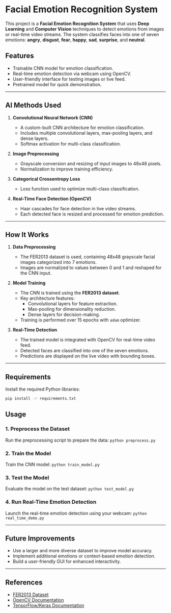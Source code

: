 # Facial Emotion Recognition System

This project is a **Facial Emotion Recognition System** that uses **Deep Learning** and **Computer Vision** techniques to detect emotions from images or real-time video streams. The system classifies faces into one of seven emotions: **angry**, **disgust**, **fear**, **happy**, **sad**, **surprise**, and **neutral**.

## Features
- Trainable CNN model for emotion classification.
- Real-time emotion detection via webcam using OpenCV.
- User-friendly interface for testing images or live feed.
- Pretrained model for quick demonstration.

---

## AI Methods Used

1. **Convolutional Neural Network (CNN)**  
   - A custom-built CNN architecture for emotion classification.
   - Includes multiple convolutional layers, max-pooling layers, and dense layers.
   - Softmax activation for multi-class classification.

2. **Image Preprocessing**  
   - Grayscale conversion and resizing of input images to 48x48 pixels.
   - Normalization to improve training efficiency.

3. **Categorical Crossentropy Loss**  
   - Loss function used to optimize multi-class classification.

4. **Real-Time Face Detection (OpenCV)**  
   - Haar cascades for face detection in live video streams.
   - Each detected face is resized and processed for emotion prediction.

---

## How It Works

1. **Data Preprocessing**
   - The FER2013 dataset is used, containing 48x48 grayscale facial images categorized into 7 emotions.
   - Images are normalized to values between 0 and 1 and reshaped for the CNN input.

2. **Model Training**
   - The CNN is trained using the **FER2013 dataset**.
   - Key architecture features:
     - Convolutional layers for feature extraction.
     - Max-pooling for dimensionality reduction.
     - Dense layers for decision-making.
   - Training is performed over 15 epochs with `adam` optimizer.

3. **Real-Time Detection**
   - The trained model is integrated with OpenCV for real-time video feed.
   - Detected faces are classified into one of the seven emotions.
   - Predictions are displayed on the live video with bounding boxes.

---

## Requirements

Install the required Python libraries:
```bash
pip install -r requirements.txt
```
## Usage

### 1. Preprocess the Dataset
Run the preprocessing script to prepare the data:
`python preprocess.py`


### 2. Train the Model
Train the CNN model:
`python train_model.py`


### 3. Test the Model
Evaluate the model on the test dataset:
`python test_model.py`


### 4. Run Real-Time Emotion Detection
Launch the real-time emotion detection using your webcam:
`python real_time_demo.py`


---

## Future Improvements
- Use a larger and more diverse dataset to improve model accuracy.
- Implement additional emotions or context-based emotion detection.
- Build a user-friendly GUI for enhanced interactivity.

---

## References
- [FER2013 Dataset](https://www.kaggle.com/c/challenges-in-representation-learning-facial-expression-recognition-challenge/data)
- [OpenCV Documentation](https://docs.opencv.org)
- [TensorFlow/Keras Documentation](https://www.tensorflow.org)

